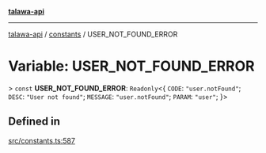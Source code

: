[**talawa-api**](../../README.md)

***

[talawa-api](../../modules.md) / [constants](../README.md) / USER\_NOT\_FOUND\_ERROR

# Variable: USER\_NOT\_FOUND\_ERROR

\> `const` **USER\_NOT\_FOUND\_ERROR**: `Readonly`\<\{ `CODE`: `"user.notFound"`; `DESC`: `"User not found"`; `MESSAGE`: `"user.notFound"`; `PARAM`: `"user"`; \}\>

## Defined in

[src/constants.ts:587](https://github.com/PalisadoesFoundation/talawa-api/blob/3a5276aff43f5de4f7fab3ec9683a420dcdc7a06/src/constants.ts#L587)
